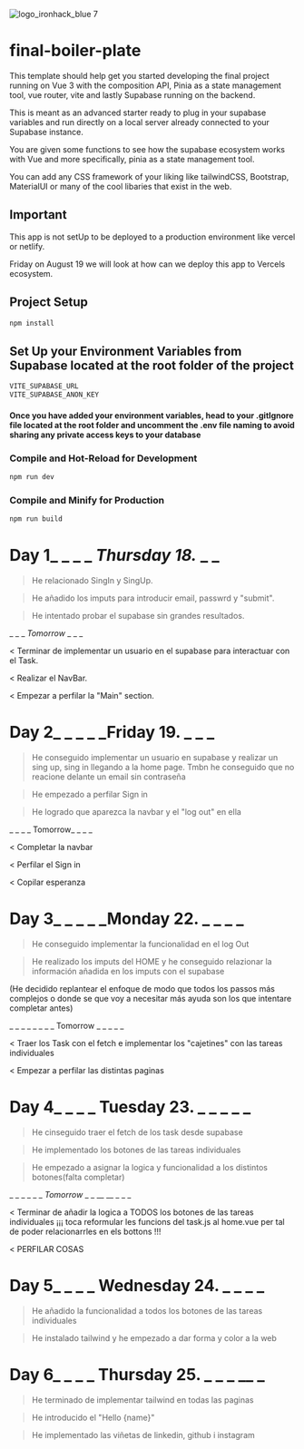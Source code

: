 ![logo_ironhack_blue 7](https://user-images.githubusercontent.com/23629340/40541063-a07a0a8a-601a-11e8-91b5-2f13e4e6b441.png)

# final-boiler-plate

This template should help get you started developing the final project running on Vue 3 with the composition API, Pinia as a state management tool, vue router, vite and lastly Supabase running on the backend.

This is meant as an advanced starter ready to plug in your supabase variables and run directly on a local server already connected to your Supabase instance. 

You are given some functions to see how the supabase ecosystem works with Vue and more specifically, pinia as a state management tool.

You can add any CSS framework of your liking like tailwindCSS, Bootstrap, MaterialUI or many of the cool libaries that exist in the web. 

## Important
This app is not setUp to be deployed to a production environment like vercel or netlify. 

Friday on August 19 we will look at how can we deploy this app to Vercels ecosystem.


## Project Setup

```sh
npm install
```

## Set Up your Environment Variables from Supabase located at the root folder of the project

```sh
VITE_SUPABASE_URL
VITE_SUPABASE_ANON_KEY 
```
#### Once you have added your environment variables, head to your .gitIgnore file located at the root folder and uncomment the .env file naming to avoid sharing any private access keys to your database

### Compile and Hot-Reload for Development

```sh
npm run dev
```

### Compile and Minify for Production

```sh
npm run build
```

# Day 1_ _ _ _ _Thursday 18._ _ _ 

> He relacionado SingIn y SingUp.

> He añadido los imputs para introducir email, passwrd y "submit".

> He intentado probar el supabase sin grandes resultados.

_ _ _ _Tomorrow_ _ _ _

< Terminar de implementar un usuario en el supabase para interactuar con el Task.

< Realizar el NavBar.

< Empezar a perfilar la "Main" section.


# Day 2_ _ _ _ _Friday 19. _ _ _ 

> He conseguido implementar un usuario en supabase y realizar un sing up, sing in llegando a la home page. Tmbn he conseguido que no reacione delante un email sin contraseña

> He empezado a perfilar Sign in

> He logrado que aparezca la navbar y el "log out" en ella

_ _ _ _ Tomorrow_ _ _ _

< Completar la navbar

< Perfilar el Sign in

< Copilar esperanza

# Day 3_ _ _ _ _Monday 22. _ _ _ _

>He conseguido implementar la funcionalidad en el log Out

>He realizado los imputs del HOME y he conseguido relazionar la información añadida en los imputs con el supabase

(He decidido replantear el enfoque de modo que todos los passos más complejos o donde se que voy a necesitar más ayuda son los que intentare completar antes)

_ _ _ _ _ _ _ _ Tomorrow _ _ _ _  _

< Traer los Task con el fetch e implementar los "cajetines" con las tareas individuales

< Empezar a perfilar las distintas paginas

# Day 4_ _ _ _ Tuesday 23. _ _ _ _ _ 

> He cinseguido traer el fetch de los task desde supabase

> He implementado los botones de las tareas individuales

> He empezado a asignar la logica y funcionalidad a los distintos botones(falta completar)

_ _ _ _ _ _ _Tomorrow_ _ _ __ __ _ _ _ 

< Terminar de añadir la logica a TODOS los botones de las tareas individuales   ¡¡¡ toca reformular les funcions del task.js al home.vue per tal de poder relacionarrles en els bottons !!!

< PERFILAR COSAS


# Day 5_ _ _ _ Wednesday 24. _ _ _  _ 

> He añadido la funcionalidad a todos los botones de las tareas individuales

> He instalado tailwind y he empezado a dar forma y color a la web

# Day 6_ _ _ _ Thursday 25. _ _ _ __ _

> He terminado de implementar tailwind en todas las paginas

> He introducido el "Hello {name}"

> He implementado las viñetas de linkedin, github i instagram